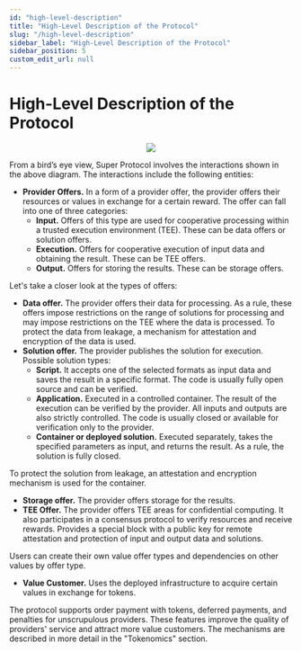 ```yaml
---
id: "high-level-description"
title: "High-Level Description of the Protocol"
slug: "/high-level-description"
sidebar_label: "High-Level Description of the Protocol"
sidebar_position: 5
custom_edit_url: null
---
```


# High-Level Description of the Protocol

<p align="center">
  <img src={require('./high-level-01.png').default} />
</p>

From a bird’s eye view, Super Protocol involves the interactions shown in the above diagram. The interactions include the following entities:

- **Provider Offers.** In a form of a provider offer, the provider offers their resources or values in exchange for a certain reward. The offer can fall into one of three categories:
  - **Input.** Offers of this type are used for cooperative processing within a trusted execution environment (TEE). These can be data offers or solution offers.
  - **Execution.** Offers for cooperative execution of input data and obtaining the result. These can be TEE offers.
  - **Output.** Offers for storing the results. These can be storage offers.

Let's take a closer look at the types of offers:

- **Data offer.** The provider offers their data for processing. As a rule, these offers impose restrictions on the range of solutions for processing and may impose restrictions on the TEE where the data is processed. To protect the data from leakage, a mechanism for attestation and encryption of the data is used.
- **Solution offer.** The provider publishes the solution for execution. Possible solution types:
  - **Script.** It accepts one of the selected formats as input data and saves the result in a specific format. The code is usually fully open source and can be verified.
  - **Application.** Executed in a controlled container. The result of the execution can be verified by the provider. All inputs and outputs are also strictly controlled. The code is usually closed or available for verification only to the provider.
  - **Container or deployed solution.** Executed separately, takes the specified parameters as input, and returns the result. As a rule, the solution is fully closed.


To protect the solution from leakage, an attestation and encryption mechanism is used for the container.

- **Storage offer.** The provider offers storage for the results.
- **TEE Offer.** The provider offers TEE areas for confidential computing. It also participates in a consensus protocol to verify resources and receive rewards. Provides a special block with a public key for remote attestation and protection of input and output data and solutions.


Users can create their own value offer types and dependencies on other values by offer type.

- **Value Customer.** Uses the deployed infrastructure to acquire certain values in exchange for tokens.

The protocol supports order payment with tokens, deferred payments, and penalties for unscrupulous providers. These features improve the quality of providers' service and attract more value customers. The mechanisms are described in more detail in the "Tokenomics"  section.